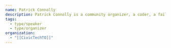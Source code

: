 ```yaml
---
name: Patrick Connolly
description: Patrick Connolly is a community organizer, a coder, a failed biochemist, and an anarchist sympathizer. He is interested in participatory culture, the changing nature of work, and how we can build communities, organizations and economies that are more open, inclusive, and resilient.
tags:
  - type/speaker
  - type/organizer
organization:
  - "[[CivicTechTO]]"
---
```


